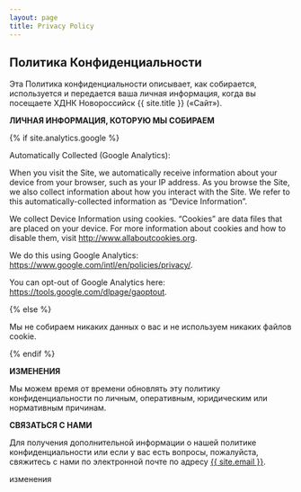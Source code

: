 ```yaml
---
layout: page
title: Privacy Policy
---
```

<div class="col-lg-12 text-center">
	<h2 class="section-heading text-uppercase">Политика Конфиденциальности</h2>
</div>

Эта Политика конфиденциальности описывает, как собирается, используется и передается ваша личная информация, когда вы посещаете ХДНК Новороссийск {{ site.title }} («Сайт»).

**ЛИЧНАЯ ИНФОРМАЦИЯ, КОТОРУЮ МЫ СОБИРАЕМ**

{% if site.analytics.google %}

Automatically Collected (Google Analytics):

When you visit the Site, we automatically receive information about your device from your browser, such as your IP address. As you browse the Site, we also collect information about how you interact with the Site. We refer to this automatically-collected information as “Device Information”.

We collect Device Information using cookies. “Cookies” are data files that are placed on your device. For more information about cookies and how to disable them, visit http://www.allaboutcookies.org.

We do this using Google Analytics: <https://www.google.com/intl/en/policies/privacy/>.

You can opt-out of Google Analytics here: <https://tools.google.com/dlpage/gaoptout>.

{% else %}

Мы не собираем никаких данных о вас и не используем никаких файлов cookie.

{% endif %}

**ИЗМЕНЕНИЯ**

Мы можем время от времени обновлять эту политику конфиденциальности по личным, оперативным, юридическим или нормативным причинам.

**СВЯЗАТЬСЯ С НАМИ**

Для получения дополнительной информации о нашей политике конфиденциальности или если у вас есть вопросы, пожалуйста, свяжитесь с нами по электронной почте по адресу <a href="mailto:{{ site.email }}">{{ site.email }}</a>.





изменения






